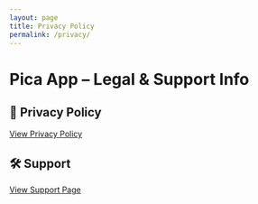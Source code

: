 ```yaml
---
layout: page
title: Privacy Policy
permalink: /privacy/
---
```


# Pica App – Legal & Support Info

## 📄 Privacy Policy

[View Privacy Policy](https://marpri.github.io/pica-info/privacy)

## 🛠️ Support

[View Support Page](https://marpri.github.io/pica-info/support)
